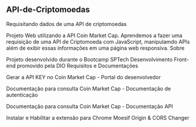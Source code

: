 ## API-de-Criptomoedas

Requisitando dados de uma API de criptomoedas

Projeto Web utilizando a API Coin Market Cap. Aprendemos a fazer uma requisição de uma API de Criptomoeda com JavaScript, manipulamdo APIs além de exibir essas informações em uma página web responsiva.
Sobre

Projeto desenvolvido durante o Bootcamp SPTech Desenvolvimento Front-end promovido pela DIO
Requisitos e Documentações

Gerar a API KEY no Coin Market Cap - Portal do desenvolvedor <link href="https://pro.coinmarketcap.com/account" />

Documentação para consulta Coin Market Cap - Documentação de autenticação

Documentação para consulta Coin Market Cap - Documentação API

Instalar e Habilitar a extensão para Chrome Moesif Origin & CORS Changer
